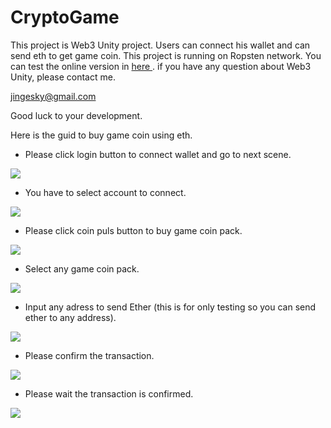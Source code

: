# CryptoGame

This project is Web3 Unity project.
Users can connect his wallet and can send eth to get game coin.
This project is running on Ropsten network.
You can test the online version in <a href="https://bublr.co/jin/EtherTest/"> here </a>.
if you have any question about Web3 Unity, please contact me.

jingesky@gmail.com

Good luck to your development.

Here is the guid to buy game coin using eth.

- Please click login button to connect wallet and go to next scene.
<img src = "https://github.com/jingesky/CryptoGame/blob/main/Screenshot/Untitled0.png" /> 

- You have to select account to connect.
<img src = "https://github.com/jingesky/CryptoGame/blob/main/Screenshot/Untitled.png" /> 

- Please click coin puls button to buy game coin pack.
<img src = "https://github.com/jingesky/CryptoGame/blob/main/Screenshot/Untitled2.png" /> 

- Select any game coin pack.
<img src = "https://github.com/jingesky/CryptoGame/blob/main/Screenshot/Untitled3.png" /> 

- Input any adress to send Ether (this is for only testing so you can send ether to any address).
<img src = "https://github.com/jingesky/CryptoGame/blob/main/Screenshot/Untitled4.png" /> 

- Please confirm the transaction.
<img src = "https://github.com/jingesky/CryptoGame/blob/main/Screenshot/Untitled6.png" /> 

- Please wait the transaction is confirmed.
<img src = "https://github.com/jingesky/CryptoGame/blob/main/Screenshot/Untitled7.png" /> 
 
 
